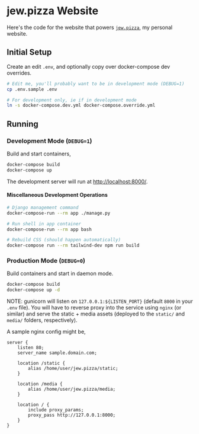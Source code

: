 # jew.pizza Website

Here's the code for the website that powers [`jew.pizza`](https://jew.pizza), my
personal website.


## Initial Setup

Create an edit `.env`, and optionally copy over docker-compose dev overrides.

```bash
# Edit me, you'll probably want to be in development mode (DEBUG=1)
cp .env.sample .env

# For development only, ie if in development mode
ln -s docker-compose.dev.yml docker-compose.override.yml
```


## Running

### Development Mode (`DEBUG=1`)

Build and start containers,

```bash
docker-compose build
docker-compose up
```

The development server will run at <http://localhost:8000/>.


#### Miscellaneous Development Operations

```bash
# Django management command
docker-compose-run --rm app ./manage.py

# Run shell in app container
docker-compose-run --rm app bash

# Rebuild CSS (should happen automatically)
docker-compose run --rm tailwind-dev npm run build
```


### Production Mode (`DEBUG=0`)

Build containers and start in daemon mode.

```bash
docker-compose build
docker-compose up -d
```

NOTE: gunicorn will listen on `127.0.0.1:${LISTEN_PORT}` (default `8000` in your `.env` file).
You will have to reverse proxy into the service using `nginx` (or similar) and serve the
static + media assets (deployed to the `static/` and `media/` folders, respectively).

A sample nginx config might be,

```nginx
server {
    listen 80;
    server_name sample.domain.com;

    location /static {
        alias /home/user/jew.pizza/static;
    }

    location /media {
        alias /home/user/jew.pizza/media;
    }

    location / {
        include proxy_params;
        proxy_pass http://127.0.0.1:8000;
    }
}
```
